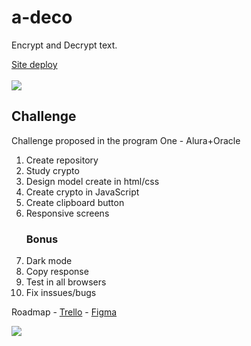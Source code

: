 <h1>a-deco</h1>
<p>Encrypt and Decrypt text.</p>
<a href='https://a-deco.vercel.app/'>Site deploy<a>
  <br><br>
<img src='https://cdn.discordapp.com/attachments/920499004343717960/966393342969675796/teste2.png'>
<h2>Challenge</h2>
<p>Challenge proposed in the program One - Alura+Oracle </p>
<ol>
  <li>Create repository</li>
  <li>Study crypto</li>
  <li>Design model create in html/css</li>
  <li>Create crypto in JavaScript</li>
  <li>Create clipboard button</li>
  <li>Responsive screens</li>
  
  <h3>Bonus</h3>
  <li>Dark mode</li>
  <li>Copy response</li>
  <li>Test in all browsers</li>
  <li>Fix inssues/bugs</li>
</ol>
<p>Roadmap - <a href='https://trello.com/b/i6hBKo6u/desafio-1-oracle-alura'>Trello</a> - <a href='https://www.figma.com/file/BKPeHUNoxLYZodzYOHv1ET/Alura-Challenge---Desafio-1---L%C3%B3gica-(Copy)?node-id=0%3A1'>Figma</a></p>

<img src='https://cdn.discordapp.com/attachments/920499004343717960/966402709630619748/test2.png'>
